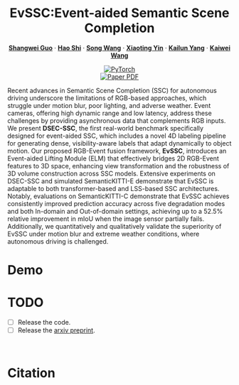 <p align="center">

  <h1 align="center">EvSSC:Event-aided Semantic Scene Completion</h1>
  <p align="center">
    <a href=""><strong>Shangwei Guo</strong></a>
    ·
    <a href="https://scholar.google.com/citations?hl=zh-CN&user=0EI9msQAAAAJ"><strong>Hao Shi</strong></a>
    ·
    <a href=""><strong>Song Wang</strong></a>
    ·
    <a href="https://www.researchgate.net/profile/Yin-Xiaoting"><strong>Xiaoting Yin</strong></a>
    ·
    <a href="https://scholar.google.com/citations?hl=zh-CN&user=pKFqWhgAAAAJ"><strong>Kailun Yang</strong></a>
    ·
    <a href="https://scholar.google.com/citations?hl=zh-CN&user=B6xWNvgAAAAJ"><strong>Kaiwei Wang</strong></a>
</p>



<p align="center">
    <a href="https://pytorch.org/get-started/locally/"><img alt="PyTorch" src="https://img.shields.io/badge/PyTorch-ee4c2c?logo=pytorch&logoColor=white"></a>
    <br>
    <a href="https://arxiv.org/pdf/2502.02334">
      <img src='https://img.shields.io/badge/Paper-green?style=for-the-badge&logo=adobeacrobatreader&logoWidth=20&logoColor=white&labelColor=66cc00&color=94DD15' alt='Paper PDF'>
    </a>
</p>

Recent advances in Semantic Scene Completion (SSC) for autonomous driving underscore the limitations of RGB-based approaches, which struggle under motion blur, poor lighting, and adverse weather. Event cameras, offering high dynamic range and low latency, address these challenges by providing asynchronous data that complements RGB inputs. We present **DSEC-SSC**, the first real-world benchmark specifically designed for event-aided SSC, which includes a novel 4D labeling pipeline for generating dense, visibility-aware labels that adapt dynamically to object motion. Our proposed RGB-Event fusion framework, **EvSSC**, introduces an Event-aided Lifting Module (ELM) that effectively bridges 2D RGB-Event features to 3D space, enhancing view transformation and the robustness of 3D volume construction across SSC models. Extensive experiments on DSEC-SSC and simulated SemanticKITTI-E demonstrate that EvSSC is adaptable to both transformer-based and LSS-based SSC architectures. Notably, evaluations on SemanticKITTI-C demonstrate that EvSSC achieves consistently improved prediction accuracy across five degradation modes and both In-domain and Out-of-domain settings, achieving up to a 52.5\% relative improvement in mIoU when the image sensor partially fails. Additionally, we quantitatively and qualitatively validate the superiority of EvSSC under motion blur and extreme weather conditions, where autonomous driving is challenged. 

# Demo

# TODO
- [ ] Release the code.
- [ ] Release the [arxiv preprint](https://arxiv.org/pdf/2410.16995).

<br>

# Citation
